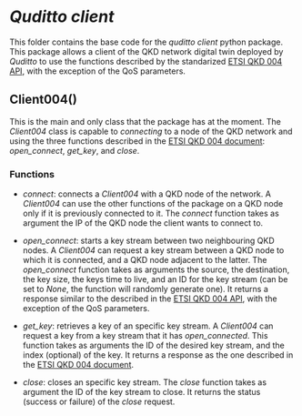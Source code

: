 # *Quditto client*

This folder contains the base code for the *quditto client* python package. This package allows a client of the QKD network digital twin deployed by *Quditto* to use the functions described by the standarized [ETSI QKD 004 API](https://portal.etsi.org/webapp/workprogram/Report_WorkItem.asp?WKI_ID=54395), with the exception of the QoS parameters.

## Client004()

This is the main and only class that the package has at the moment. The *Client004* class is capable to *connecting* to a node of the QKD network and using the three functions described in the [ETSI QKD 004 document](https://portal.etsi.org/webapp/workprogram/Report_WorkItem.asp?WKI_ID=54395): *open_connect*, *get_key*, and *close*.

### Functions

- *connect*: connects a *Client004* with a QKD node of the network. A *Client004* can use the other functions of the package on a QKD node only if it is previously connected to it. The *connect* function takes as argument the IP of the QKD node the client wants to connect to.

- *open_connect*: starts a key stream between two neighbouring QKD nodes. A *Client004* can request a key stream between a QKD node to which it is connected, and a QKD node adjacent to the latter. The *open_connect* function takes as arguments the source, the destination, the key size, the keys time to live, and an ID for the key stream (can be set to *None*, the function will randomly generate one). It returns a response similar to the described in the [ETSI QKD 004 API](https://portal.etsi.org/webapp/workprogram/Report_WorkItem.asp?WKI_ID=54395), with the exception of the QoS parameters.

- *get_key*: retrieves a key of an specific key stream. A *Client004* can request a key from a key stream that it has *open_connected*. This function takes as arguments the ID of the desired key stream, and the index (optional) of the key. It returns a response as the one described in the [ETSI QKD 004 document](https://portal.etsi.org/webapp/workprogram/Report_WorkItem.asp?WKI_ID=54395).

- *close*: closes an specific key stream. The *close* function takes as argument the ID of the key stream to close. It returns the status (success or failure) of the *close* request.



